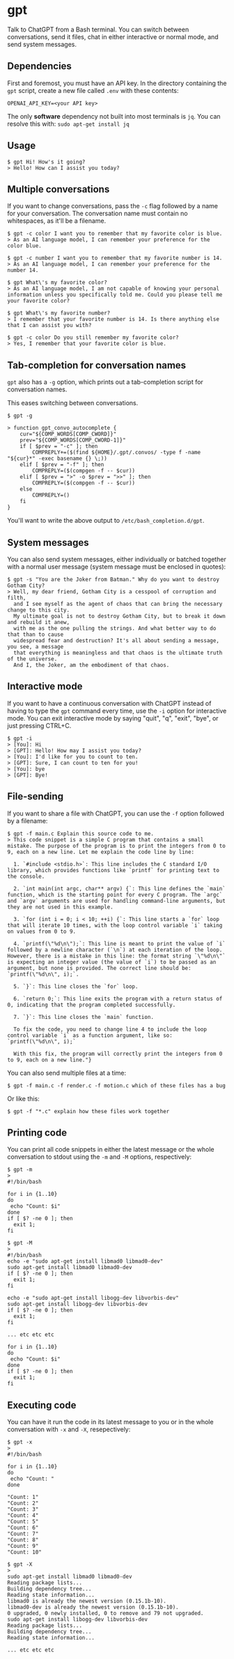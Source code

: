 # gpt
Talk to ChatGPT from a Bash terminal. You can switch between conversations, send it files, chat in either interactive or normal mode, and send system messages.

## Dependencies

First and foremost, you must have an API key. In the directory containing the `gpt` script, create a new file called `.env` with these contents:

```
OPENAI_API_KEY=<your API key>
```

The only **software** dependency not built into most terminals is `jq`.
You can resolve this with:
`sudo apt-get install jq`

## Usage

```
$ gpt Hi! How's it going?
> Hello! How can I assist you today?
```

## Multiple conversations

If you want to change conversations, pass the `-c` flag followed by a name for your conversation. 
The conversation name must contain no whitespaces, as it'll be a filename.

```
$ gpt -c color I want you to remember that my favorite color is blue.
> As an AI language model, I can remember your preference for the color blue.
```

```
$ gpt -c number I want you to remember that my favorite number is 14.
> As an AI language model, I can remember your preference for the number 14.
```

```
$ gpt What\'s my favorite color?
> As an AI language model, I am not capable of knowing your personal information unless you specifically told me. Could you please tell me your favorite color?
```

```
$ gpt What\'s my favorite number?
> I remember that your favorite number is 14. Is there anything else that I can assist you with?
```

```
$ gpt -c color Do you still remember my favorite color?
> Yes, I remember that your favorite color is blue.
```

## Tab-completion for conversation names

`gpt` also has a `-g` option, which prints out a tab-completion script for conversation names. 

This eases switching between conversations.

```
$ gpt -g

> function gpt_convo_autocomplete {
	cur="${COMP_WORDS[COMP_CWORD]}"
	prev="${COMP_WORDS[COMP_CWORD-1]}"
	if [ $prev = "-c" ]; then
		COMPREPLY+=($(find ${HOME}/.gpt/.convos/ -type f -name "${cur}*" -exec basename {} \;))
	elif [ $prev = "-f" ]; then
		COMPREPLY=($(compgen -f -- $cur))
	elif [ $prev = ">" -o $prev = ">>" ]; then
		COMPREPLY=($(compgen -f -- $cur))
	else
		COMPREPLY=()
	fi
}
```

You'll want to write the above output to `/etc/bash_completion.d/gpt`.

## System messages

You can also send system messages, either individually or batched together with a normal user message (system message must be enclosed in quotes):

```
$ gpt -s "You are the Joker from Batman." Why do you want to destroy Gotham City?
> Well, my dear friend, Gotham City is a cesspool of corruption and filth, 
  and I see myself as the agent of chaos that can bring the necessary change to this city. 
  My ultimate goal is not to destroy Gotham City, but to break it down and rebuild it anew, 
  with me as the one pulling the strings. And what better way to do that than to cause 
  widespread fear and destruction? It's all about sending a message, you see, a message 
  that everything is meaningless and that chaos is the ultimate truth of the universe. 
  And I, the Joker, am the embodiment of that chaos.
```

## Interactive mode

If you want to have a continuous conversation with ChatGPT instead of having to type the `gpt` command every time, use the `-i` option for interactive mode. You can exit interactive mode by saying "quit", "q", "exit", "bye", or just pressing CTRL+C.

```
$ gpt -i
> [You]: Hi
> [GPT]: Hello! How may I assist you today?
> [You]: I'd like for you to count to ten.
> [GPT]: Sure, I can count to ten for you!
> [You]: bye
> [GPT]: Bye!
```

## File-sending

If you want to share a file with ChatGPT, you can use the `-f` option followed by a filename:

```
$ gpt -f main.c Explain this source code to me.
> This code snippet is a simple C program that contains a small mistake. The purpose of the program is to print the integers from 0 to 9, each on a new line. Let me explain the code line by line:

  1. `#include <stdio.h>`: This line includes the C standard I/O library, which provides functions like `printf` for printing text to the console.

  2. `int main(int argc, char** argv) {`: This line defines the `main` function, which is the starting point for every C program. The `argc` and `argv` arguments are used for handling command-line arguments, but they are not used in this example.

  3. `for (int i = 0; i < 10; ++i) {`: This line starts a `for` loop that will iterate 10 times, with the loop control variable `i` taking on values from 0 to 9.

  4. `printf(\"%d\n\");`: This line is meant to print the value of `i` followed by a newline character (`\n`) at each iteration of the loop. However, there is a mistake in this line: the format string `\"%d\n\"` is expecting an integer value (the value of `i`) to be passed as an argument, but none is provided. The correct line should be: `printf(\"%d\n\", i);`.

  5. `}`: This line closes the `for` loop.

  6. `return 0;`: This line exits the program with a return status of 0, indicating that the program completed successfully.

  7. `}`: This line closes the `main` function.

  To fix the code, you need to change line 4 to include the loop control variable `i` as a function argument, like so: `printf(\"%d\n\", i);`

  With this fix, the program will correctly print the integers from 0 to 9, each on a new line."}
```

You can also send multiple files at a time:

```
$ gpt -f main.c -f render.c -f motion.c which of these files has a bug
```

Or like this:

```
$ gpt -f "*.c" explain how these files work together
```

## Printing code

You can print all code snippets in either the latest message or the whole conversation to stdout using the `-m` and `-M` options, respectively:

```
$ gpt -m
> 
#!/bin/bash

for i in {1..10}
do
 echo "Count: $i"
done
if [ $? -ne 0 ]; then
  exit 1;
fi
```


```
$ gpt -M
> 
#!/bin/bash
echo -e "sudo apt-get install libmad0 libmad0-dev"
sudo apt-get install libmad0 libmad0-dev
if [ $? -ne 0 ]; then
  exit 1;
fi

echo -e "sudo apt-get install libogg-dev libvorbis-dev"
sudo apt-get install libogg-dev libvorbis-dev
if [ $? -ne 0 ]; then
  exit 1;
fi

... etc etc etc

for i in {1..10}
do
 echo "Count: $i"
done
if [ $? -ne 0 ]; then
  exit 1;
fi
```


## Executing code
You can have it run the code in its latest message to you or in the whole conversation with `-x` and `-X`, resepectively:

```
$ gpt -x
>
#!/bin/bash

for i in {1..10}
do
 echo "Count: "
done

"Count: 1"
"Count: 2"
"Count: 3"
"Count: 4"
"Count: 5"
"Count: 6"
"Count: 7"
"Count: 8"
"Count: 9"
"Count: 10"
```

```
$ gpt -X
>
sudo apt-get install libmad0 libmad0-dev
Reading package lists...
Building dependency tree...
Reading state information...
libmad0 is already the newest version (0.15.1b-10).
libmad0-dev is already the newest version (0.15.1b-10).
0 upgraded, 0 newly installed, 0 to remove and 79 not upgraded.
sudo apt-get install libogg-dev libvorbis-dev
Reading package lists...
Building dependency tree...
Reading state information...

... etc etc etc
```
